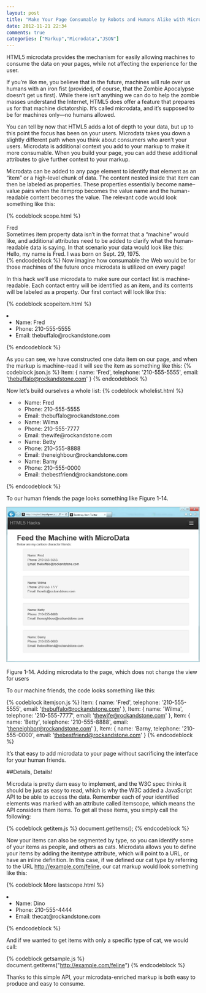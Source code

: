 ```yaml
---
layout: post
title: "Make Your Page Consumable by Robots and Humans Alike with Microdata"
date: 2012-11-21 22:34
comments: true
categories: ["Markup","Microdata","JSON"]
---
```

HTML5 microdata provides the mechanism for easily allowing machines to consume the data on your pages, while not affecting the experience for the user.

If you’re like me, you believe that in the future, machines will rule over us humans with an iron fist (provided, of course, that the Zombie Apocalypse doesn’t get us first). While there isn’t anything we can do to help the zombie masses understand the Internet, HTML5 does offer a feature that prepares us for that machine dictatorship. It’s called microdata, and it’s supposed to be for machines only—no humans allowed.  

You can tell by now that HTML5 adds a lot of depth to your data, but up to this point the focus has been on your users. Microdata takes you down a slightly different path when you think about consumers who aren’t your users. Microdata is additional context you add to your markup to make it more consumable. When you build your page, you can add these additional attributes to give further context to your markup.

Microdata can be added to any page element to identify that element as an “item” or a high-level chunk of data. The content nested inside that item can then be labeled as properties. These properties essentially become name–value pairs when the itemprop becomes the value name and the human-readable content becomes the value. The relevant code would look something like this:

{% codeblock scope.html %}
<div itemscope>
    <span itemprop="name">Fred</span>
</div>
Sometimes item property data isn’t in the format that a “machine” would like, and additional attributes need to be added to clarify what the human-readable data is saying. In that scenario your data would look like this:
<div itemscope>
    Hello, my name is <span itemprop="name">Fred</span>.
    I was born on 
   <time itemprop="birthday" datetime="1975-09-29">Sept. 29, 1975</time>.
</div>
{% endcodeblock %}
Now imagine how consumable the Web would be for those machines of the future once microdata is utilized on every page!

In this hack we’ll use microdata to make sure our contact list is machine-readable. Each contact entry will be identified as an item, and its contents will be labeled as a property. Our first contact will look like this:

{% codeblock scopeitem.html %}
<li itemscope>
    <ul>
        <li>Name: <span itemprop="name">Fred</span></li>
        <li>Phone: <span itemprop="telephone">210-555-5555</span></li>
        <li>Email: <span itemprop="email">thebuffalo@rockandstone.com</span></li>
    </ul>
</li>
{% endcodeblock %}

As you can see, we have constructed one data item on our page, and when the markup is machine-read it will see the item as something like this:
{% codeblock json.js %}
    Item: {    name: 'Fred',
        telephone: '210-555-5555',
        email: 'thebuffalo@rockandstone.com'
        }
{% endcodeblock %}

Now let’s build ourselves a whole list:
{% codeblock wholelist.html %}
<ul>
<li itemscope>
    <ul>
        <li>Name: <span itemprop="name">Fred</span></li>
        <li>Phone: <span itemprop="telephone">210-555-5555</span></li>
        <li>Email: <span itemprop="email">thebuffalo@rockandstone.com</span></li>
    </ul>
</li>
<li itemscope>
    <ul>
        <li>Name: <span itemprop="name">Wilma</span></li>
        <li>Phone: <span itemprop="telephone">210-555-7777</span></li>
        <li>Email: <span itemprop="email">thewife@rockandstone.com</span></li>
    </ul>
</li>
<li itemscope>
    <ul>
        <li>Name: <span itemprop="name">Betty</span></li>
        <li>Phone: <span itemprop="telephone">210-555-8888</span></li>
        <li>Email: <span itemprop="email">theneighbour@rockandstone.com</span></li>
    </ul>
</li>
<li itemscope>
    <ul>
        <li>Name: <span itemprop="name">Barny</span></li>
        <li>Phone: <span itemprop="telephone">210-555-0000</span></li>
        <li>Email: <span itemprop="email">thebestfriend@rockandstone.com</span></li>
    </ul>
</li>
</ul>
{% endcodeblock %}

To our human friends the page looks something like Figure 1-14.

<img class="figure" alt="Figure 1-14" src="/images/chapter1-images/microdata1.jpg">

Figure 1-14. Adding microdata to the page, which does not change the view for users

To our machine friends, the code looks something like this:

{% codeblock itemjson.js %}
    Item: {    name: 'Fred',
        telephone: '210-555-5555',
        email: 'thebuffalo@rockandstone.com'
        },
    Item: {    name: 'Wilma',
        telephone: '210-555-7777',
        email: 'thewife@rockandstone.com'
        },
    Item: {    name: 'Betty',
        telephone: '210-555-8888',
        email: 'theneighbor@rockandstone.com'
        },
    Item: {    name: 'Barny,
        telephone: '210-555-0000',
        email: 'thebestfriend@rockandstone.com'
        }
{% endcodeblock %}

It’s that easy to add microdata to your page without sacrificing the interface for your human friends.

##Details, Details!

Microdata is pretty darn easy to implement, and the W3C spec thinks it should be just as easy to read, which is why the W3C added a JavaScript API to be able to access the data. Remember each of your identified elements was marked with an attribute called itemscope, which means the API considers them items. To get all these items, you simply call the following:

{% codeblock getitem.js %}
document.getItems();
{% endcodeblock %}

Now your items can also be segmented by type, so you can identify some of your items as people, and others as cats. Microdata allows you to define your items by adding the itemtype attribute, which will point to a URL, or have an inline definition. In this case, if we defined our cat type by referring to the URL http://example.com/feline, our cat markup would look something like this:

{% codeblock More lastscope.html %}
<li itemscope itemtype="http://example.com/feline">
    <ul>
        <li>Name: <span itemprop="name">Dino</span></li>
        <li>Phone: <span itemprop="telephone">210-555-4444</span></li>
        <li>Email: <span itemprop="email">thecat@rockandstone.com</span></li>
    </ul>
</li>
{% endcodeblock %}

And if we wanted to get items with only a specific type of cat, we would call:

{% codeblock getsample.js %}
document.getItems("http://example.com/feline")
{% endcodeblock %}

Thanks to this simple API, your microdata-enriched markup is both easy to produce and easy to consume.

